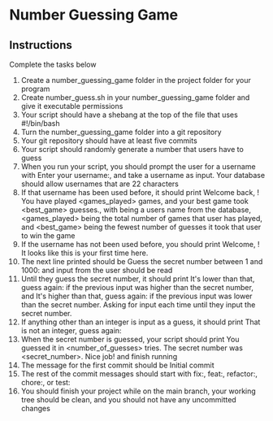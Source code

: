 # Number Guessing Game

## Instructions
Complete the tasks below

1. Create a number_guessing_game folder in the project folder for your program
2. Create number_guess.sh in your number_guessing_game folder and give it executable permissions
3. Your script should have a shebang at the top of the file that uses #!/bin/bash
4. Turn the number_guessing_game folder into a git repository
5. Your git repository should have at least five commits
6. Your script should randomly generate a number that users have to guess
7. When you run your script, you should prompt the user for a username with Enter your username:, and take a username as input. Your database should allow usernames that are 22 characters
8. If that username has been used before, it should print Welcome back, <username>! You have played <games_played> games, and your best game took <best_game> guesses., with <username> being a users name from the database, <games_played> being the total number of games that user has played, and <best_game> being the fewest number of guesses it took that user to win the game
9. If the username has not been used before, you should print Welcome, <username>! It looks like this is your first time here.
10. The next line printed should be Guess the secret number between 1 and 1000: and input from the user should be read
11. Until they guess the secret number, it should print It's lower than that, guess again: if the previous input was higher than the secret number, and It's higher than that, guess again: if the previous input was lower than the secret number. Asking for input each time until they input the secret number.
12. If anything other than an integer is input as a guess, it should print That is not an integer, guess again:
13. When the secret number is guessed, your script should print You guessed it in <number_of_guesses> tries. The secret number was <secret_number>. Nice job! and finish running
14. The message for the first commit should be Initial commit
15. The rest of the commit messages should start with fix:, feat:, refactor:, chore:, or test:
16. You should finish your project while on the main branch, your working tree should be clean, and you should not have any uncommitted changes
